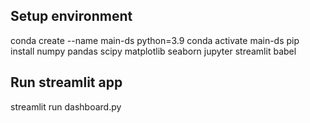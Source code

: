 ## Setup environment
conda create --name main-ds python=3.9
conda activate main-ds
pip install numpy pandas scipy matplotlib seaborn jupyter streamlit babel

## Run streamlit app
streamlit run dashboard.py
